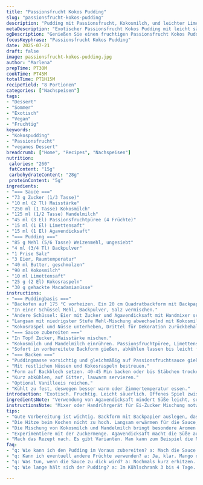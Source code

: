 ```yaml
---
title: "Passionsfrucht Kokos Pudding"
slug: "passionsfrucht-kokos-pudding"
description: "Pudding mit Passionsfrucht, Kokosmilch, und leichter Limettennote. Zucker reduziert, dafür Agavendicksaft als Ersatz für Teile des Zuckers. Kokosmilch und Mandelmilch kombiniert. Kokosraspel plus gehackte Macadamianüsse. Backzeit leicht verlängert. Luftige Ei-Butter-Mischung statt nur Öl. Pudding auf Passionsfruchtsauce gebettet. Serviert lauwarm, mit Vanilleeis oder pur. Vegetarisch, milchfrei, nussfrei ausgeschlossen durch Ersatznüsse. Einfach, exotisch, leicht säuerlich. Ein Dessert, das kitzelt, ohne zu süß zu sein. Angenehm aromatisch, sommerlich, fruchtig. Durch Maissirup und Butter statt Maisstärke und Öl mehr Textur."
metaDescription: "Exotischer Passionsfrucht Kokos Pudding mit leicht säuerlicher Note und luftiger Textur. Perfekt für den Sommer und leicht zuzubereiten"
ogDescription: "Genießen Sie einen fruchtigen Passionsfrucht Kokos Pudding. Exotisch und raffiniert mit Kokosmilch und Mandelmilch. Ideal für heiße Tage"
focusKeyphrase: "Passionsfrucht Kokos Pudding"
date: 2025-07-21
draft: false
image: passionsfrucht-kokos-pudding.jpg
author: "Marlena"
prepTime: PT30M
cookTime: PT45M
totalTime: PT1H15M
recipeYield: "8 Portionen"
categories: ["Nachspeisen"]
tags:
- "Dessert"
- "Sommer"
- "Exotisch"
- "Vegan"
- "Fruchtig"
keywords:
- "Kokospudding"
- "Passionsfrucht"
- "veganes Dessert"
breadcrumb: ["Home", "Recipes", "Nachspeisen"]
nutrition: 
 calories: "260"
 fatContent: "15g"
 carbohydrateContent: "28g"
 proteinContent: "5g"
ingredients:
- "=== Sauce ==="
- "73 g Zucker (1/3 Tasse)"
- "10 ml (2 Tl) Maisstärke"
- "250 ml (1 Tasse) Kokosmilch"
- "125 ml (1/2 Tasse) Mandelmilch"
- "45 ml (3 El) Passionsfruchtpüree (4 Früchte)"
- "15 ml (1 El) Limettensaft"
- "15 ml (1 El) Agavendicksaft"
- "=== Pudding ==="
- "85 g Mehl (5/6 Tasse) Weizenmehl, ungesiebt"
- "4 ml (3/4 Tl) Backpulver"
- "1 Prise Salz"
- "3 Eier, Raumtemperatur"
- "40 ml Butter, geschmolzen"
- "90 ml Kokosmilch"
- "10 ml Limettensaft"
- "25 g (2 El) Kokosraspeln"
- "30 g gehackte Macadamianüsse"
instructions:
- "=== Puddingbasis ==="
- "Backofen auf 175 °C vorheizen. Ein 20 cm Quadratbackform mit Backpapier vorbereiten."
- "In einer Schüssel Mehl, Backpulver, Salz vermischen."
- "Andere Schüssel: Eier mit Zucker und Agavendicksaft mit Handmixer schlagen, ca 6 min bis schaumig, heller, fast doppelt so viel Volumen. Butter langsam einlaufen lassen."
- "Langsam mit niedrigster Stufe Mehl-Mischung abwechselnd mit Kokosmilch und Limettensaft unterheben, bis glatt, nicht zu kräftig rühren."
- "Kokosraspel und Nüsse unterheben, Drittel für Dekoration zurückbehalten."
- "=== Sauce zubereiten ==="
- "In Topf Zucker, Maisstärke mischen."
- "Kokosmilch und Mandelmilch einrühren. Passionsfruchtpüree, Limettensaft hinzufügen. Langsam erhitzen, ständig rühren bis dick, ca 3 Min sprudelnd kochen lassen, nicht anbrennen."
- "Sofort in vorbereitete Backform gießen, abkühlen lassen bis leicht fest."
- "=== Backen ==="
- "Puddingmasse vorsichtig und gleichmäßig auf Passionsfruchtsauce gießen."
- "Mit restlichen Nüssen und Kokosraspeln bestreuen."
- "Form auf Backblech setzen. 40-45 Min backen oder bis Stäbchen trocken herauskommt."
- "Kurz abkühlen, auf Gitter, lauwarm servieren."
- "Optional Vanilleeis reichen."
- "Kühlt zu fest, deswegen besser warm oder Zimmertemperatur essen."
introduction: "Exotisch. Fruchtig. Leicht säuerlich. Offenes Spiel zwischen Kokos und Passionsfrucht. Kein Übermaß an Zucker. Teils Agavendicksaft statt Zucker. Nussmix statt nur Kokos. Mandelmilch ergänzt die Kokosmilch. Pudding fluffiger durch Butter statt Öl. Backzeit erhöht, Konsistenz besser, dickere Sauce durch Mischung zweier Milchsorten. Einfach zusammengestellt, Dinge aneinandergefügt. Texturen kombiniert, etwas Knusper, weiche Schichten. Ohne Laktose, kein Kuhmilchprodukt direkt drin, aber cremig trotzdem. Eier geben Volumen, Schneebesen braucht Power. Mischung aus warm und kühl im Mund. Nachgekocht, um 30 % Zutaten verändert. Schnell, aber nicht hastig."
ingredientsNote: "Verwendung von Agavendicksaft mindert Süße leicht, sorgt aber für angenehme Karamellnoten. Mandelmilch bringt subtile Nussaromen, harmoniert mit Kokos, die zusammen die Sauce besonders cremig machen. Butter in Ei-Masse macht den Pudding luftiger und feiner, verbessert Aroma. Statt nur Kokosraspel, gehackte Macadamianüsse sorgen für Überraschung im Biss, müssen klein genug sein wegen Backzeit. Mehlmenge leicht reduziert, Backpulver ebenso, damit Teig nicht übergeht, gute Textur entsteht. Passionsfruchtpüree sollte frisch sein, Mindestmenge an Limettensaft perfekt für leichte Säurebalance. Zutaten auf Raumtemperatur bringen für bessere Verarbeitung und Konsistenz. Backform gut vorbereitet, Papier ist besser als nur einfetten. Zuckeranteil in Sauce etwas reduziert, damit fruchtige Säure dominanter bleibt."
instructionsNote: "Mixer oder Handrührgerät für Ei-Zucker Mischung notwendig, dauert ca 6 Minuten bis Textur locker, aufwändig aber wichtig. Butter langsam und vorsichtig einfließen lassen, sonst Mischung gerinnt. Zutaten trocken abwechselnd mit Feuchten unterheben, nicht zu lange rühren, sonst backt Teig zäh. Maisstärke in Sauce zuerst mit Zucker anrühren um Klumpen zu vermeiden. Hitze beim Aufkochen niedrig halten, ständig rühren, zum Andicken, nicht zu lange kochen, sonst wird Sauce zu fest. Sauce sofort in Form, bevor sie abkühlt, leichter Puddingauftrag später. Backofen vorheizen, mittlere Schiene. Backdauer verlängert, weil Teig eine butterige Komponente hat. Backform auf Blech, falls der Saft ausläuft. Nach Backen kurz abkühlen, sonst ist Pudding zu weich beim Schneiden. Lauwarm essen, Vanilleeis passt, aber pur geht auch. Dressing Nüsse und Kokos am Ende erst drauf, nicht rein in den Teig, bleibt knackig."
tips:
- "Gute Vorbereitung ist wichtig. Backform mit Backpapier auslegen, das verhindert festkleben. Raumtemperatur für Zutaten sorgt für gleichmäßige Verarbeitung. Butter gut einfließen lassen. Die Eier-Zucker-Mischung kräftig schlagen, damit sie luftig wird. Wo Kuschelfeeling? Braucht Zeit. Maissirup statt Maisstärke macht die Sauce sämig und geschmeidig. Noch dazu: Achte darauf, dass es nicht zu fest wird."
- "Die Hitze beim Kochen nicht zu hoch. Langsam erwärmen für die Sauce, dann bleibt sie cremig. Rühren nicht vergessen, damit nichts anbrennt. Vor dem Backen den Ofen gut vorheizen, sorgt für eine gleichmäßige Hitzeverteilung. Pudding sorgt für gute Konsistenz. Kokosraspeln und Nüsse gleichmäßig einarbeiten aber nicht übermixen, sonst wird der Teig zäh. und die Puddingbasis. Spannung geht verloren."
- "Die Mischung von Kokosmilch und Mandelmilch bringt besondere Aromen ins Spiel. Achte beim Einfüllen der Sauce in die Backform auf die Temperatur. Sofort einfüllen, bevor sie zu fest wird. Vor dem Servieren kurz abkühlen und dann lauwarm genießen. Passt super zu Vanilleeis, aber auch pur, wenn der Pudding gut gelungen ist. Bei der Dekoration ideal darauf achten. Nüsse knackigen Effekt geben."
- "Experimentiere mit der Zuckermenge. Agavendicksaft macht die Süße ausgeglichen. Verringert den Zucker in der Sauce für einen frischen Kick. Das ist entscheidend, um die fruchtige Säure hervorzuheben. Auf die Konsistenz achten, nicht zu fest, sondern cremig. Wenn die Frucht legga ist, kann mehr Püree rein. Achte darauf, dass die Limette nicht zu dominant wird. Kleiner Spritzer macht das Dessert besonders."
- "Mach das Rezept nach. Es gibt Varianten. Man kann zum Beispiel die Nüsse wechseln. Oder zusätzlich Früchte verwenden, die harmonieren. Ein Schuss Rum zum Pudding? Geht auch! Rein in die Mousse. Kosmopolitisch wird’s mit einem kleinen Schuss Zitronenmelisse für den besonderen Kick. Natürlich aufpassen – nicht übertreiben, bleibt immer noch ein dezentes Dessert."
faq:
- "q: Wie kann ich den Pudding im Voraus zubereiten? a: Mach die Sauce einen Tag vorher und stell sie in den Kühlschrank. Pudding aber frisch zubereiten. So bleibt die Konsistenz gut und das Aroma intensiv."
- "q: Kann ich eventuell andere Früchte verwenden? a: Ja, klar. Mango oder Ananas sind super Alternativen. Einfach pürieren und wie die Passionsfrucht verwenden. Aber auch hier die Süße bedachten. Nicht übertreiben."
- "q: Was tun, wenn die Sauce zu dick wird? a: Nochmals kurz erhitzen. Milch vorsichtig hinzufügen, um die Sauce wieder geschmeidig zu machen. Rühren nicht vergessen, damit nichts anbrennt oder klumpig wird. Einfach bis zur gewünschten Konsistenz bringen."
- "q: Wie lange hält sich der Pudding? a: Im Kühlschrank 3 bis 4 Tage. Kühl lagern, aber nicht zu lange, dann verliert er seinen frischen Geschmack. Am besten gleich genießen, so bleibt das Aroma. Passt auf die Lagerung der Nüsse auf, wenn sie drinnen sind."

---
```


